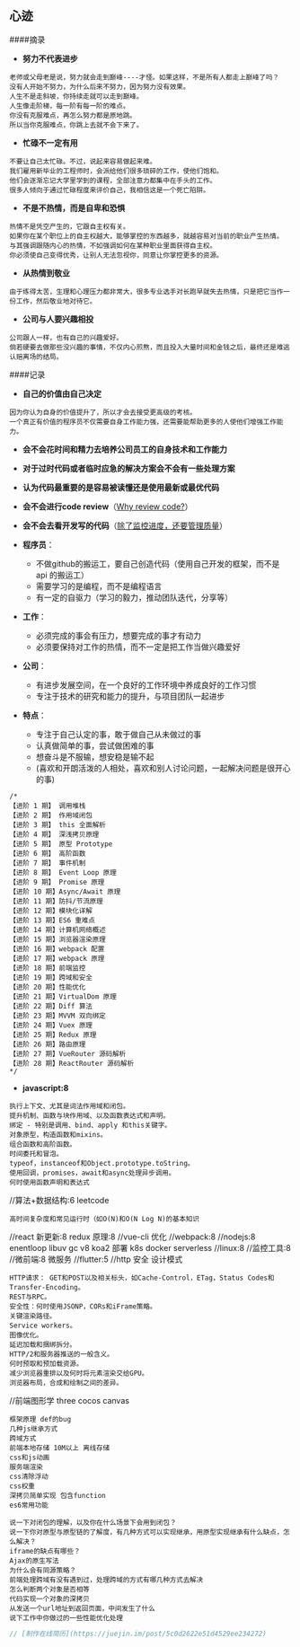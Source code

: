 ## 心迹


####摘录

* **努力不代表进步**
```
老师或父母老是说，努力就会走到巅峰----才怪。如果这样，不是所有人都走上巅峰了吗？
没有人开始不努力，为什么后来不努力，因为努力没有效果。
人生不是走斜坡，你持续走就可以走到巅峰。
人生像走阶梯，每一阶有每一阶的难点。
你没有克服难点，再怎么努力都是原地跳。
所以当你克服难点，你跳上去就不会下来了。
```

* **忙碌不一定有用**
```
不要让自己太忙碌。不过，说起来容易做起来难。
我们雇用新毕业的工程师时，会派给他们很多琐碎的工作，使他们饱和。
他们会逐渐忘记大学里学到的课程，全部注意力都集中在手头的工作。
很多人倾向于通过忙碌程度来评价自己，我相信这是一个死亡陷阱。
```

* **不是不热情，而是自卑和恐惧**
```
热情不是凭空产生的，它跟自主权有关。
如果你在某个职位上的自主权越大，能够掌控的东西越多，就越容易对当前的职业产生热情。
与其强调跟随内心的热情，不如强调如何在某种职业里面获得自主权。
你必须使自己变得优秀，让别人无法忽视你，同意让你掌控更多的资源。
```

* **从热情到敬业**
```
由于练得太苦，生理和心理压力都非常大，很多专业选手对长跑早就失去热情，只是把它当作一份工作，然后敬业地对待它。
```

* **公司与人要兴趣相投**
```
公司跟人一样，也有自己的兴趣爱好。
倘若硬要去做那些没兴趣的事情，不仅内心煎熬，而且投入大量时间和金钱之后，最终还是难逃认赔离场的结局。
```

####记录

* **自己的价值由自己决定**
```
因为你认为自身的价值提升了，所以才会去接受更高级的考核。
一个真正有价值的程序员不仅需要自身工作能力强，还需要能帮助更多的人使他们增强工作能力。
```
* **会不会花时间和精力去培养公司员工的自身技术和工作能力**
* **对于过时代码或者临时应急的解决方案会不会有一些处理方案**
* **认为代码最重要的是容易被读懂还是使用最新或最优代码**
* **会不会进行code review**（[Why review code?](https://mp.weixin.qq.com/s/5m3bBzFTN82ttEFN5EpBew)）
* **会不会去看开发写的代码**（[除了监控进度，还要管理质量](http://blog.jobbole.com/107390/)）


* **程序员**：
    * 不做github的搬运工，要自己创造代码（使用自己开发的框架，而不是 api 的搬运工）
    * 需要学习的是编程，而不是编程语言
    * 有一定的自驱力（学习的毅力，推动团队迭代，分享等）
* **工作**：
    * 必须完成的事会有压力，想要完成的事才有动力
    * 必须要保持对工作的热情，而不一定是把工作当做兴趣爱好
* **公司**：
    * 有进步发展空间，在一个良好的工作环境中养成良好的工作习惯
    * 专注于技术的研究和能力的提升，与项目团队一起进步
* **特点**：
    * 专注于自己认定的事，敢于做自己从未做过的事
    * 认真做简单的事，尝试做困难的事
    * 想奋斗是不服输，想安稳是输不起
    * (喜欢和开朗活泼的人相处，喜欢和别人讨论问题，一起解决问题是很开心的事)

```
/*
【进阶 1 期】 调用堆栈
【进阶 2 期】 作用域闭包
【进阶 3 期】 this 全面解析
【进阶 4 期】 深浅拷贝原理
【进阶 5 期】 原型 Prototype
【进阶 6 期】 高阶函数
【进阶 7 期】 事件机制
【进阶 8 期】 Event Loop 原理
【进阶 9 期】 Promise 原理
【进阶 10 期】Async/Await 原理
【进阶 11 期】防抖/节流原理
【进阶 12 期】模块化详解
【进阶 13 期】ES6 重难点
【进阶 14 期】计算机网络概述
【进阶 15 期】浏览器渲染原理
【进阶 16 期】webpack 配置
【进阶 17 期】webpack 原理
【进阶 18 期】前端监控
【进阶 19 期】跨域和安全
【进阶 20 期】性能优化
【进阶 21 期】VirtualDom 原理
【进阶 22 期】Diff 算法
【进阶 23 期】MVVM 双向绑定
【进阶 24 期】Vuex 原理
【进阶 25 期】Redux 原理
【进阶 26 期】路由原理
【进阶 27 期】VueRouter 源码解析
【进阶 28 期】ReactRouter 源码解析
*/
```
* **javascript:8**
```
执行上下文、尤其是词法作用域和闭包。
提升机制、函数与块作用域、以及函数表达式和声明。
绑定 - 特别是调用、bind、apply 和this关键字。
对象原型，构造函数和mixins。
组合函数和高阶函数。
时间委托和冒泡。
typeof，instanceof和Object.prototype.toString。
使用回调，promises，await和async处理异步调用。
何时使用函数声明和表达式
```
//算法+数据结构:6 leetcode
```
高时间复杂度和常见运行时（如O(N)和O(N Log N)的基本知识
```
//react 新更新:8 redux 原理:8
//vue-cli 优化
//webpack:8
//nodejs:8 enentloop libuv gc v8 koa2 部署 k8s docker serverless
//linux:8
//监控工具:8
//微前端:8 微服务
//flutter:5
//http 安全 设计模式
```
HTTP请求： GET和POST以及相关标头，如Cache-Control，ETag，Status Codes和Transfer-Encoding。
REST与RPC。
安全性：何时使用JSONP，CORs和iFrame策略。
关键渲染路径。
Service workers。
图像优化。
延迟加载和捆绑拆分。
HTTP/2和服务器推送的一般含义。
何时预取和预加载资源。
减少浏览器重排以及何时将元素渲染交给GPU。
浏览器布局，合成和绘制之间的差异。
```
//前端图形学 three cocos canvas
```
框架原理 def的bug
几种js继承方式
跨域方式
前端本地存储 10M以上 离线存储
css和js动画
服务端渲染
css清除浮动
css权重
深拷贝简单实现 包含function
es6常用功能
```
```
说一下对闭包的理解，以及你在什么场景下会用到闭包？
说一下你对原型与原型链的了解度，有几种方式可以实现继承，用原型实现继承有什么缺点，怎么解决？
iframe的缺点有哪些？
Ajax的原生写法
为什么会有同源策略？
前端处理跨域有没有遇到过，处理跨域的方式有哪几种方式去解决
怎么判断两个对象是否相等
代码实现一个对象的深拷贝
从发送一个url地址到返回页面，中间发生了什么
说下工作中你做过的一些性能优化处理
```
```js
// [制作在线简历](https://juejin.im/post/5c0d2622e51d4529ee234272)
```
